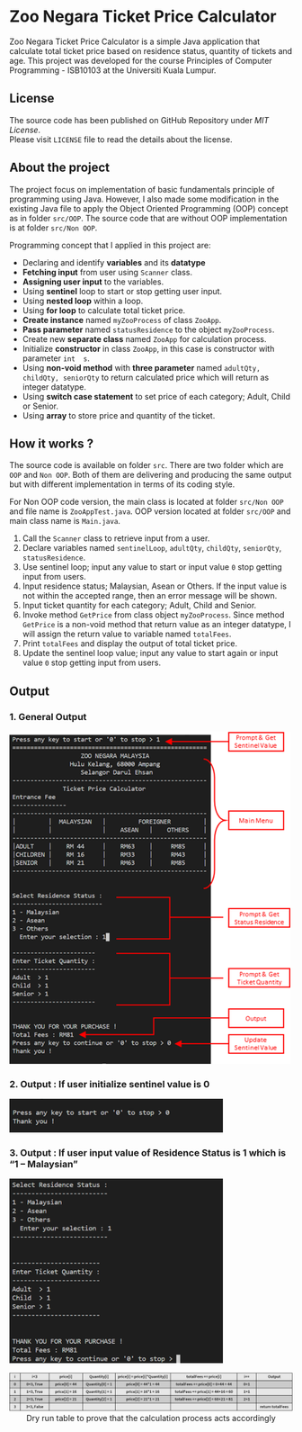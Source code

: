 # Zoo Negara Ticket Price Calculator

Zoo Negara Ticket Price Calculator is a simple Java application that calculate total ticket price based on residence status, quantity of tickets and age. This project was developed for the course Principles of Computer Programming - ISB10103 at the Universiti Kuala Lumpur.

## License

The source code has been published on GitHub Repository under  _MIT License_.  
Please visit  `LICENSE`  file to read the details about the license.

## About the project

The project focus on implementation of basic fundamentals principle of programming using Java. However, I also made some modification in the existing Java file to apply the Object Oriented Programming (OOP) concept as in folder `src/OOP`. The source code that are without OOP implementation is at folder `src/Non OOP`.

Programming concept that I applied in this project are:
- Declaring and identify **variables** and its **datatype**
- **Fetching input** from user using `Scanner` class.
- **Assigning user input** to the variables.
- Using **sentinel** loop to start or stop getting user input.
- Using **nested loop** within a loop.
- Using **for loop** to calculate total ticket price.
- **Create instance** named `myZooProcess` of class `ZooApp`.
- **Pass parameter** named `statusResidence` to the object `myZooProcess`.
- Create new **separate class** named `ZooApp` for calculation process.
- Initialize **constructor** in class `ZooApp`, in this case is constructor with parameter `int  s`.
- Using **non-void method** with **three parameter** named `adultQty, childQty, seniorQty` to return calculated price which will return as integer datatype.
- Using **switch case statement** to set price of each category; Adult, Child or Senior.
- Using **array** to store price and quantity of the ticket.

## How it works ?

The source code is available on folder `src`. There are two folder which are `OOP` and `Non OOP`. Both of them are delivering and producing the same output but with different implementation in terms of its coding style.

For Non OOP code version, the main class is located at folder `src/Non OOP` and file name is `ZooAppTest.java`. OOP version located at folder `src/OOP` and main class name is `Main.java`.

1. Call the `Scanner` class to retrieve input from a user.
2. Declare variables named `sentinelLoop`, `adultQty`, `childQty`, `seniorQty`, `statusResidence`.
3. Use sentinel loop; input any value to start or input value `0` stop getting input from users.
4. Input residence status; Malaysian, Asean or Others. If the input value is not within the accepted range, then an error message will be shown.
5. Input ticket quantity for each category; Adult, Child and Senior.
6. Invoke method `GetPrice` from class object `myZooProcess`. Since method `GetPrice` is a non-void method that return value as an integer datatype, I will assign the return value to variable named `totalFees`.
7. Print `totalFees` and display the output of total ticket price.
8. Update the sentinel loop value; input any value to start again or input value `0` stop getting input from users.

## Output

### 1. General Output
<img src="https://raw.githubusercontent.com/iamashraff/Zoo-Negara-Ticket-Price-Calculator/main/img/Output1.png" width=500>

### 2. Output : If user initialize sentinel value is 0
<img src="https://raw.githubusercontent.com/iamashraff/Zoo-Negara-Ticket-Price-Calculator/main/img/Output%202.png" width=380>


### 3. Output : If user input value of Residence Status is 1 which is “1 – Malaysian”

<img src="https://raw.githubusercontent.com/iamashraff/Zoo-Negara-Ticket-Price-Calculator/main/img/Output_Malaysian.png" width=380>
<br>
<p  align="center">
<img src="https://raw.githubusercontent.com/iamashraff/Zoo-Negara-Ticket-Price-Calculator/main/img/Output_DryRun_Malaysian.png" width=700><br>
Dry run table to prove that the calculation process acts accordingly
</p>
